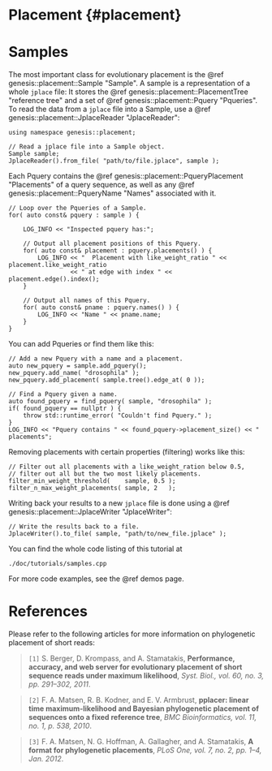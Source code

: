 Placement {#placement}
===========

<!--
# Evolutionary Placement

Metagenomic studies often need to biologically classify millions of reads. This assignment of
reads to known reference sequences helps to assess the composition and diversity of microbial
communities and allows for comparing them.

The Evolutionary Placement Algorithm (EPA) takes as input:

 *  An alignment of reference sequences (e.g., single 16S or barcoding gene).
 *  A species tree (usually inferred from the reference sequences).
 *  Aligned query sequences (e.g., Illumina reads).

![EPA input data.](epa_input.png)

The algorithm finds the most likely (via maximum likelihood) insertion position for every query
sequence on the reference tree. The resulting assignment of a query sequence to a branch is
called a "placement". A query sequence can have multiple possible placement positions at different
branches of the tree, with different likelihoods.

![Placement positions for one query sequence.](epa_placement.png)

See Section @ref placement_references for the original articles describing evolutionary placement
of short reads `[1,2]` and the file format for storing those placements, the `jplace` format `[3]`.
-->

# Samples

The most important class for evolutionary placement is the @ref genesis::placement::Sample "Sample".
A sample is a representation of a whole `jplace` file: It stores the
@ref genesis::placement::PlacementTree "reference tree" and a set of
@ref genesis::placement::Pquery "Pqueries".
To read the data from a `jplace` file into a Sample, use a
@ref genesis::placement::JplaceReader "JplaceReader":

~~~{.cpp}
using namespace genesis::placement;

// Read a jplace file into a Sample object.
Sample sample;
JplaceReader().from_file( "path/to/file.jplace", sample );
~~~

Each Pquery contains the @ref genesis::placement::PqueryPlacement "Placements" of a query sequence,
as well as any @ref genesis::placement::PqueryName "Names" associated with it.

~~~{.cpp}
// Loop over the Pqueries of a Sample.
for( auto const& pquery : sample ) {

    LOG_INFO << "Inspected pquery has:";

    // Output all placement positions of this Pquery.
    for( auto const& placement : pquery.placements() ) {
        LOG_INFO << "  Placement with like_weight_ratio " << placement.like_weight_ratio
                 << " at edge with index " << placement.edge().index();
    }

    // Output all names of this Pquery.
    for( auto const& pname : pquery.names() ) {
        LOG_INFO << "Name " << pname.name;
    }
}
~~~

You can add Pqueries or find them like this:

~~~{.cpp}
// Add a new Pquery with a name and a placement.
auto new_pquery = sample.add_pquery();
new_pquery.add_name( "drosophila" );
new_pquery.add_placement( sample.tree().edge_at( 0 ));

// Find a Pquery given a name.
auto found_pquery = find_pquery( sample, "drosophila" );
if( found_pquery == nullptr ) {
    throw std::runtime_error( "Couldn't find Pquery." );
}
LOG_INFO << "Pquery contains " << found_pquery->placement_size() << " placements";
~~~

Removing placements with certain properties (filtering) works like this:

~~~{.cpp}
// Filter out all placements with a like_weight_ration below 0.5,
// filter out all but the two most likely placements.
filter_min_weight_threshold(    sample, 0.5 );
filter_n_max_weight_placements( sample, 2   );
~~~

Writing back your results to a new `jplace` file is done using a
@ref genesis::placement::JplaceWriter "JplaceWriter":

~~~{.cpp}
// Write the results back to a file.
JplaceWriter().to_file( sample, "path/to/new_file.jplace" );
~~~

You can find the whole code listing of this tutorial at

    ./doc/tutorials/samples.cpp

For more code examples, see the @ref demos page.

# References
<!-- # References {#placement_references} -->

Please refer to the following articles for more information on phylogenetic placement of short
reads:

> `[1]` S. Berger, D. Krompass, and A. Stamatakis,
> **Performance, accuracy, and web server for evolutionary placement of short sequence reads
> under maximum likelihood**,
> *Syst. Biol., vol. 60, no. 3, pp. 291–302, 2011*.

> `[2]` F. A. Matsen, R. B. Kodner, and E. V. Armbrust,
> **pplacer: linear time maximum-likelihood and Bayesian phylogenetic placement of sequences
> onto a fixed reference tree**,
> *BMC Bioinformatics, vol. 11, no. 1, p. 538, 2010*.

> `[3]` F. A. Matsen, N. G. Hoffman, A. Gallagher, and A. Stamatakis,
> **A format for phylogenetic placements**,
> *PLoS One, vol. 7, no. 2, pp. 1–4, Jan. 2012*.
